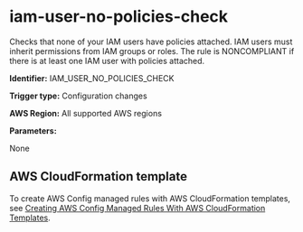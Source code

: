 # iam\-user\-no\-policies\-check<a name="iam-user-no-policies-check"></a>

Checks that none of your IAM users have policies attached\. IAM users must inherit permissions from IAM groups or roles\. The rule is NONCOMPLIANT if there is at least one IAM user with policies attached\.

**Identifier:** IAM\_USER\_NO\_POLICIES\_CHECK

**Trigger type:** Configuration changes

**AWS Region:** All supported AWS regions

**Parameters:**

None  

## AWS CloudFormation template<a name="w29aac11c33c17b7d251c15"></a>

To create AWS Config managed rules with AWS CloudFormation templates, see [Creating AWS Config Managed Rules With AWS CloudFormation Templates](aws-config-managed-rules-cloudformation-templates.md)\.